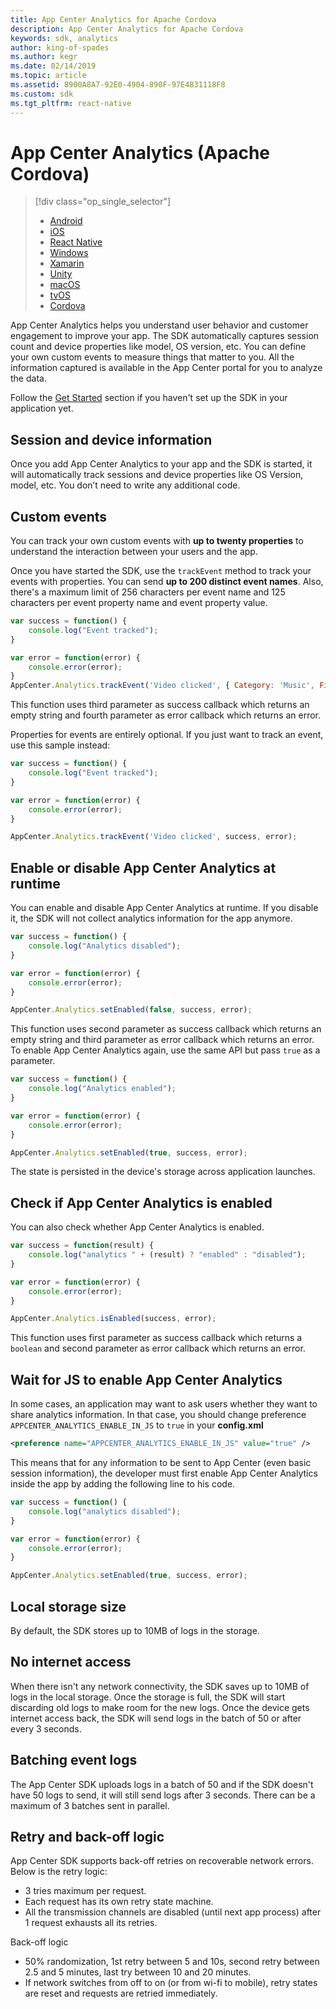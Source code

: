 ```yaml
---
title: App Center Analytics for Apache Cordova
description: App Center Analytics for Apache Cordova
keywords: sdk, analytics
author: king-of-spades
ms.author: kegr
ms.date: 02/14/2019
ms.topic: article
ms.assetid: 8900A8A7-92E0-4904-890F-97E4831118F8
ms.custom: sdk
ms.tgt_pltfrm: react-native
---
```

# App Center Analytics (Apache Cordova)

> [!div  class="op_single_selector"]
> * [Android](android.md)
> * [iOS](ios.md)
> * [React Native](react-native.md)
> * [Windows](windows.md)
> * [Xamarin](xamarin.md)
> * [Unity](unity.md)
> * [macOS](macos.md)
> * [tvOS](tvos.md)
> * [Cordova](cordova.md)

App Center Analytics helps you understand user behavior and customer engagement to improve your app. The SDK automatically captures session count and device properties like model, OS version, etc. You can define your own custom events to measure things that matter to you. All the information captured is available in the App Center portal for you to analyze the data.

Follow the [Get Started](~/sdk/getting-started/cordova.md) section if you haven't set up the SDK in your application yet.

## Session and device information

Once you add App Center Analytics to your app and the SDK is started, it will automatically track sessions and device properties like OS Version, model, etc. You don’t need to write any additional code.

## Custom events

You can track your own custom events with **up to twenty properties** to understand the interaction between your users and the app.

Once you have started the SDK, use the `trackEvent` method to track your events with properties. You can send **up to 200 distinct event names**. Also, there's a maximum limit of 256 characters per event name and 125 characters per event property name and event property value.

```js
var success = function() {
    console.log("Event tracked");
}

var error = function(error) {
    console.error(error);
}
AppCenter.Analytics.trackEvent('Video clicked', { Category: 'Music', FileName: 'favorite.avi' }, success, error);
```

This function uses third parameter as success callback which returns an empty string and fourth parameter as error callback which returns an error.

Properties for events are entirely optional. If you just want to track an event, use this sample instead:

```js
var success = function() {
    console.log("Event tracked");
}

var error = function(error) {
    console.error(error);
}

AppCenter.Analytics.trackEvent('Video clicked', success, error);
```

## Enable or disable App Center Analytics at runtime

You can enable and disable App Center Analytics at runtime. If you disable it, the SDK will not collect analytics information for the app anymore.

```js
var success = function() {
    console.log("Analytics disabled");
}

var error = function(error) {
    console.error(error);
}

AppCenter.Analytics.setEnabled(false, success, error);
```

This function uses second parameter as success callback which returns an empty string and third parameter as error callback which returns an error.
To enable App Center Analytics again, use the same API but pass `true` as a parameter.

```js
var success = function() {
    console.log("Analytics enabled");
}

var error = function(error) {
    console.error(error);
}

AppCenter.Analytics.setEnabled(true, success, error);
```

The state is persisted in the device's storage across application launches.

## Check if App Center Analytics is enabled

You can also check whether App Center Analytics is enabled.

```js
var success = function(result) {
    console.log("analytics " + (result) ? "enabled" : "disabled");
}

var error = function(error) {
    console.error(error);
}

AppCenter.Analytics.isEnabled(success, error);
```

This function uses first parameter as success callback which returns a `boolean` and second parameter as error callback which returns an  error.

## Wait for JS to enable App Center Analytics

In some cases, an application may want to ask users whether they want to share analytics information. In that case, you should change preference `APPCENTER_ANALYTICS_ENABLE_IN_JS` to `true` in your **config.xml**

```xml
<preference name="APPCENTER_ANALYTICS_ENABLE_IN_JS" value="true" />
```

This means that for any information to be sent to App Center (even basic session information), the developer must first enable App Center Analytics inside the app by adding the following line to his code.


```js
var success = function() {
    console.log("analytics disabled");
}

var error = function(error) {
    console.error(error);
}

AppCenter.Analytics.setEnabled(true, success, error);
```

## Local storage size

By default, the SDK stores up to 10MB of logs in the storage.

## No internet access

When there isn't any network connectivity, the SDK saves up to 10MB of logs in the local storage. Once the storage is full, the SDK will start discarding old logs to make room for the new logs. Once the device gets internet access back, the SDK will send logs in the batch of 50 or after every 3 seconds.

## Batching event logs

The App Center SDK uploads logs in a batch of 50 and if the SDK doesn't have 50 logs to send, it will still send logs after 3 seconds. There can be a maximum of 3 batches sent in parallel.

## Retry and back-off logic

App Center SDK supports back-off retries on recoverable network errors. Below is the retry logic:
* 3 tries maximum per request.
* Each request has its own retry state machine.
* All the transmission channels are disabled (until next app process) after 1 request exhausts all its retries.

Back-off logic
* 50% randomization, 1st retry between 5 and 10s, second retry between 2.5 and 5 minutes, last try between 10 and 20 minutes.
* If network switches from off to on (or from wi-fi to mobile), retry states are reset and requests are retried immediately.